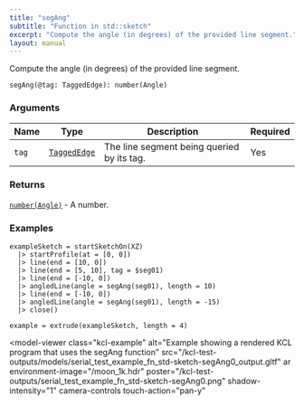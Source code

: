 ```yaml
---
title: "segAng"
subtitle: "Function in std::sketch"
excerpt: "Compute the angle (in degrees) of the provided line segment."
layout: manual
---
```


Compute the angle (in degrees) of the provided line segment.

```kcl
segAng(@tag: TaggedEdge): number(Angle)
```



### Arguments

| Name | Type | Description | Required |
|----------|------|-------------|----------|
| `tag` | [`TaggedEdge`](/docs/kcl-std/types/std-types-TaggedEdge) | The line segment being queried by its tag. | Yes |

### Returns

[`number(Angle)`](/docs/kcl-std/types/std-types-number) - A number.


### Examples

```kcl
exampleSketch = startSketchOn(XZ)
  |> startProfile(at = [0, 0])
  |> line(end = [10, 0])
  |> line(end = [5, 10], tag = $seg01)
  |> line(end = [-10, 0])
  |> angledLine(angle = segAng(seg01), length = 10)
  |> line(end = [-10, 0])
  |> angledLine(angle = segAng(seg01), length = -15)
  |> close()

example = extrude(exampleSketch, length = 4)

```


<model-viewer
  class="kcl-example"
  alt="Example showing a rendered KCL program that uses the segAng function"
  src="/kcl-test-outputs/models/serial_test_example_fn_std-sketch-segAng0_output.gltf"
  ar
  environment-image="/moon_1k.hdr"
  poster="/kcl-test-outputs/serial_test_example_fn_std-sketch-segAng0.png"
  shadow-intensity="1"
  camera-controls
  touch-action="pan-y"
>
</model-viewer>



